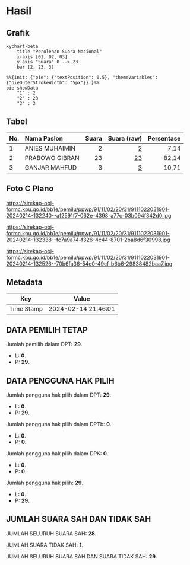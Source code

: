 # Hasil

## Grafik

```mermaid
xychart-beta
    title "Perolehan Suara Nasional"
    x-axis [01, 02, 03]
    y-axis "Suara" 0 --> 23
    bar [2, 23, 3]
```

```mermaid
%%{init: {"pie": {"textPosition": 0.5}, "themeVariables": {"pieOuterStrokeWidth": "5px"}} }%%
pie showData
    "1" : 2
    "2" : 23
    "3" : 3
```

## Tabel

| No. | Nama Paslon    | Suara | Suara (raw) | Persentase |
|:--- |:-------------- | -----:| -----------:| ----------:|
| 1   | ANIES MUHAIMIN | 2     | [2][p-1]    | 7,14       |
| 2   | PRABOWO GIBRAN | 23    | [23][p-2]   | 82,14      |
| 3   | GANJAR MAHFUD  | 3     | [3][p-3]    | 10,71      |


[p-1]: https://github.com/gigit-pemilu/pemilu-2024/blob/main/pilpres/hitung-suara/sub/91-papua/sub/11-keerom/sub/02-arso/sub/2031-bibiosi/sub/901-tps/sub/paslon-1.txt
[p-2]: https://github.com/gigit-pemilu/pemilu-2024/blob/main/pilpres/hitung-suara/sub/91-papua/sub/11-keerom/sub/02-arso/sub/2031-bibiosi/sub/901-tps/sub/paslon-2.txt
[p-3]: https://github.com/gigit-pemilu/pemilu-2024/blob/main/pilpres/hitung-suara/sub/91-papua/sub/11-keerom/sub/02-arso/sub/2031-bibiosi/sub/901-tps/sub/paslon-3.txt

## Foto C Plano

https://sirekap-obj-formc.kpu.go.id/bb1e/pemilu/ppwp/91/11/02/20/31/9111022031901-20240214-132240--af2591f7-062e-4398-a77c-03b094f342d0.jpg

https://sirekap-obj-formc.kpu.go.id/bb1e/pemilu/ppwp/91/11/02/20/31/9111022031901-20240214-132338--fc7a9a74-f326-4c44-8701-2ba8d6f30998.jpg

https://sirekap-obj-formc.kpu.go.id/bb1e/pemilu/ppwp/91/11/02/20/31/9111022031901-20240214-132526--70b6fa36-54e0-49cf-b6b6-29838482baa7.jpg


## Metadata

| Key        | Value               |
| ---------- | ------------------- |
| Time Stamp | 2024-02-14 21:46:01 |


## DATA PEMILIH TETAP

Jumlah pemilih dalam DPT: **29**.
 * L: **0**.
 * P: **29**.

## DATA PENGGUNA HAK PILIH

Jumlah pengguna hak pilih dalam DPT: **29**.
 * L: **0**.
 * P: **29**.

Jumlah pengguna hak pilih dalam DPTb: **0**.
 * L: **0**.
 * P: **0**.

Jumlah pengguna hak pilih dalam DPK: **0**.
 * L: **0**.
 * P: **0**.

Jumlah pengguna hak pilih: **29**.
 * L: **0**.
 * P: **29**.

## JUMLAH SUARA SAH DAN TIDAK SAH

JUMLAH SELURUH SUARA SAH: **28**.

JUMLAH SUARA TIDAK SAH: **1**.

JUMLAH SELURUH SUARA SAH DAN SUARA TIDAK SAH: **29**.


